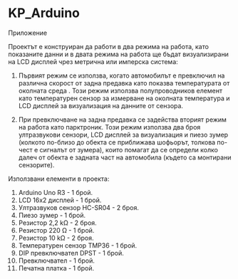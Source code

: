 # KP_Arduino
Приложение

Проектът е конструиран да работи в два режима на работа, като показаните данни и в двата режима на работа ще бъдат визуализирани на LCD дисплей чрез метрична или имперска система:

1.	Първият режим се използва, когато автомобилът е превключил на различна скорост от задна предавка като показва температурата от околната среда . Този  режим използва полупроводников елемент като температурен сензор за измерване на околната температура и LCD дисплей за визуализация на данните от сензора.

2.	При превключване на задна предавка се задейства вторият режим на работа като парктроник. Този режим използва два броя ултразвукови сензори, LCD дисплей за визуализация и пиезо зумер (колкото по-близо до обекта се приближава шофьорът, толкова по-чест е сигналът от зумера), които помагат да се определи колко далеч от обекта е задната част на автомобила (където са монтирани сензорите).
 
 
Използвани елементи в проекта:
1.	Arduino Uno R3				        -	1 брой.
2.	LCD 16x2 дисплей				      -	1 брой.
3.	Ултразвуков сензор HC-SR04		-	2 броя.
4.	Пиезо зумер				            -	1 брой.
5.	Резистор 2,2 kΩ				        -	2 броя.
6.	Резистор 220 Ω				        -	1 брой.
7.	Резистор 10 kΩ				        -	2 броя.
8.	Температурен сензор TMP36		  -	1 брой.
9.	DIP превключвател DPST			  -	1 брой.
10.	Превключвател				          -	1 брой.
11.	Печатна платка				        -	1 брой.
